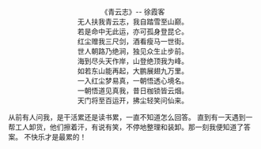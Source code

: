 <center>《青云志》-- 徐霞客 </center>

<center>无人扶我青云志，我自踏雪至山巅。</center>

<center>若是命中无此运，亦可孤身登昆仑。</center>

<center>红尘赠我三尺剑，酒看瘦马一世街。</center>

<center>世人朝路乃绝涧，独见众生止步前。</center>

<center>海到尽头天作岸，山登绝顶我为峰。</center>

<center>如若东山能再起，大鹏展翅九万里。</center>

<center>一入红尘梦易真，一朝悟透心境名。</center>

<center>一朝悟道见真我，昔日枷锁皆云烟。</center>

<center>天门将至百运开，拂尘轻笑问仙来。</center>



从前有人问我，是干活累还是读书累，一直不知道怎么回答。
直到有一天遇到一帮工人卸货，他们擦着汗，有说有笑，不停地整理和装卸。那一刻我便知道了答案。 
不快乐才是最累的！
